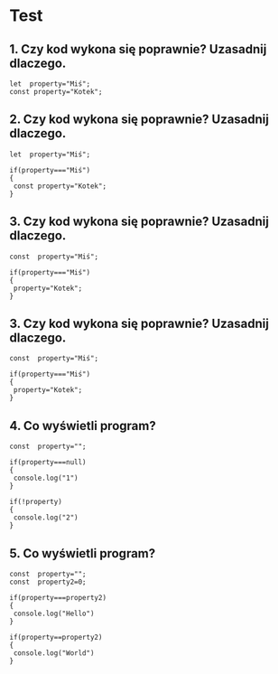 # Test

## 1. Czy kod wykona się poprawnie? Uzasadnij dlaczego.
 
 ```javasrcript
let  property="Miś";
const property="Kotek";
```

## 2. Czy kod wykona się poprawnie? Uzasadnij dlaczego.
 
 ```javasrcript
let  property="Miś";

if(property==="Miś")
{
  const property="Kotek";
}
```


## 3. Czy kod wykona się poprawnie? Uzasadnij dlaczego.
 
 ```javasrcript
const  property="Miś";

if(property==="Miś")
{
  property="Kotek";
}
```

## 3. Czy kod wykona się poprawnie? Uzasadnij dlaczego.
 
 ```javasrcript
const  property="Miś";

if(property==="Miś")
{
  property="Kotek";
}
```

## 4. Co wyświetli program?
 
 ```javasrcript
const  property="";

if(property===null)
{
  console.log("1")
}

if(!property)
{
  console.log("2")
}
```


## 5. Co wyświetli program?
 
 ```javasrcript
const  property="";
const  property2=0;

if(property===property2)
{
  console.log("Hello")
}

if(property==property2)
{
  console.log("World")
}
```
